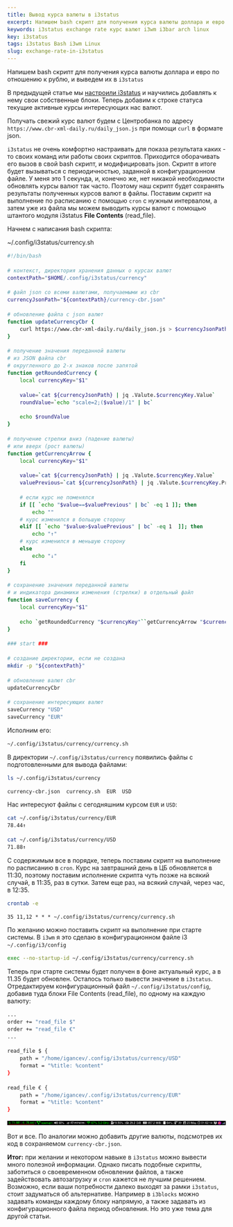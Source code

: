 ```yaml
---
title: Вывод курса валюты в i3status
excerpt: Напишем bash скрипт для получения курса валюты доллара и евро по отношению к рублю, и выведем их в i3status
keywords: i3status exchange rate курс валют i3wm i3bar arch linux
key: i3status
tags: i3status Bash i3wm Linux
slug: exchange-rate-in-i3status
---
```


Напишем bash скрипт для получения курса валюты доллара и евро по отношению к
рублю, и выведем их в `i3status`

<!--more-->

В предыдущей статье мы [настроили i3status](/2020-05-11-configuring-i3status-in-i3wm)
и научились добавлять к нему свои собственные блоки. Теперь добавим к строке
статуса текущие активные курсы интересующих нас валют.

Получать свежий курс валют будем с Центробанка по адресу
`https://www.cbr-xml-daily.ru/daily_json.js` при помощи `curl` в формате json.

`i3status` не очень комфортно настраивать для показа результата каких - то своих
команд или работы своих скриптов. Приходится оборачивать его вызов в свой bash
скрипт, и модифицировать json. Скрипт в итоге будет вызываться с периодичностью,
заданной в конфигурационном файле. У меня это 1 секунда, и, конечно же, нет
никакой необходимости обновлять курсы валют так часто. Поэтому наш скрипт
будет сохранять результаты полученных курсов валют в файлы. Поставим скрипт
на выполнение по расписанию с помощью `cron` с нужным интервалом,
а затем уже из файла мы можем выводить курсы валют с помощью штантого модуля
i3status **File Contents** (read_file).

Начнем с написания bash скрипта:

~/.config/i3status/currency.sh
```bash
#!/bin/bash

# контекст, директория хранения данных о курсах валют
contextPath="$HOME/.config/i3status/currency"

# файл json со всеми валютами, получаемыми из cbr
currencyJsonPath="${contextPath}/currency-cbr.json"

# обновление файла с json валют
function updateCurrencyCbr {
    curl https://www.cbr-xml-daily.ru/daily_json.js > $currencyJsonPath
}

# получение значения переданной валюты
# из JSON файла cbr
# округленного до 2-х знаков после запятой
function getRoundedCurrency {
	local currencyKey="$1"

	value=`cat ${currencyJsonPath} | jq .Valute.$currencyKey.Value`
	roundValue=`echo "scale=2;($value)/1" | bc`

	echo $roundValue
}

# получение стрелки вниз (падение валюты)
# или вверх (рост валюты)
function getCurrencyArrow {
	local currencyKey="$1"

	value=`cat ${currencyJsonPath} | jq .Valute.$currencyKey.Value`
	valuePrevious=`cat ${currencyJsonPath} | jq .Valute.$currencyKey.Previous`

	# если курс не поменялся
	if [[ `echo "$value==$valuePrevious" | bc` -eq 1 ]]; then
		echo ""
	# курс изменился в большую сторону
	elif [[ `echo "$value>$valuePrevious" | bc` -eq 1  ]]; then
		echo "↑"
	# курс изменился в меньшую сторону
	else
		echo "↓"
	fi
}

# сохранение значения переданной валюты
# и индикатора динамики изменения (стрелки) в отдельный файл
function saveCurrency {
	local currencyKey="$1"

	echo `getRoundedCurrency "$currencyKey"``getCurrencyArrow "$currencyKey"` > "$contextPath/$currencyKey"
}

### start ###

# создание директории, если не создана
mkdir -p "${contextPath}"

# обновление валют cbr
updateCurrencyCbr

# сохранение интересующих валют
saveCurrency "USD"
saveCurrency "EUR"

```

Исполним его:

```bash
~/.config/i3status/currency/currency.sh
```

В директории `~/.config/i3status/currency` появились файлы с подготовленными
для вывода файлами:

```bash
ls ~/.config/i3status/currency
```

```
currency-cbr.json  currency.sh  EUR  USD
```

Нас интересуют файлы с сегодняшним курсом `EUR` и `USD`:

```bash
cat ~/.config/i3status/currency/EUR
78.44↑

cat ~/.config/i3status/currency/USD
71.88↑
```

С содержимым все в порядке, теперь поставим скрипт на выполнение по расписанию
в `cron`. Курс на завтрашний день в ЦБ обновляется в 11:30, поэтому поставим
исполнение скрипта чуть позже на всякий случай, в 11:35, раз в сутки. Затем еще
раз, на всякий случай, через час, в 12:35.

```bash
crontab -e
```

```
35 11,12 * * * ~/.config/i3status/currency/currency.sh
```

По желанию можно поставить скрипт на выполнение при старте системы.
В `i3wm` я это сделаю в конфигурационном файле i3 `~/.config/i3/config`

```bash
exec --no-startup-id ~/.config/i3status/currency/currency.sh
```

Теперь при старте системы будет получен в фоне актуальный курс, а в 11.35 будет
обновлен. Осталось только вывести значение в `i3status`. Отредактируем
конфигурационный файл `~/.config/i3status/config`, добавив туда блоки
File Contents (read_file), по одному на каждую валюту:

```bash
...
order += "read_file $"
order += "read_file €"
...

read_file $ {
	path = "/home/igancev/.config/i3status/currency/USD"
	format = "%title: %content"
}

read_file € {
	path = "/home/igancev/.config/i3status/currency/EUR"
	format = "%title: %content"
}
```

![Вывод курсов валют в i3status](/assets/articles/currency-i3status/i3status-currency.png)

Вот и все. По аналогии можно добавить другие валюты, подсмотрев их код
в сохраняемом `currency-cbr.json`.

**Итог:** при желании и некотором навыке в `i3status` можно вывести много
полезной информации. Однако писать подобные скрипты, заботиться о своевременном
обновлении файлов, а также задействовать автозагрузку и `cron` кажется не лучшим
решением. Возможно, если ваши потребности далеко выходят за рамки `i3status`,
стоит задуматься об альтернативе. Например в `i3blocks` можно задавать
команды каждому блоку напрямую, а также задавать из конфигурационного файла
период обновления. Но это уже тема для другой статьи.
